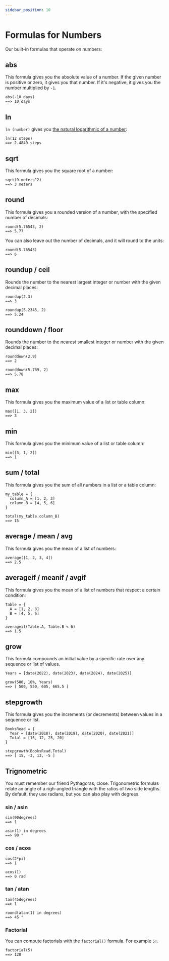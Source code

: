 ```yaml
---
sidebar_position: 10
---
```


# Formulas for Numbers

Our built-in formulas that operate on numbers:

## abs

This formula gives you the absolute value of a number. If the given number is positive or zero, it gives you that number. If it's negative, it gives you the number multiplied by `-1`.

```deci live
abs(-10 days)
==> 10 days
```

## ln

`ln (number)` gives you [the natural logarithmic of a number](https://en.wikipedia.org/wiki/Natural_logarithm):

```deci live
ln(12 steps)
==> 2.4849 steps
```

## sqrt

This formula gives you the square root of a number:

```deci live
sqrt(9 meters^2)
==> 3 meters
```

## round

This formula gives you a rounded version of a number, with the specified number of decimals:

```deci live
round(5.76543, 2)
==> 5.77
```

You can also leave out the number of decimals, and it will round to the units:

```deci live
round(5.76543)
==> 6
```

## roundup / ceil

Rounds the number to the nearest largest integer or number with the given decimal places:

```deci live
roundup(2.3)
==> 3
```

```deci live
roundup(5.2345, 2)
==> 5.24
```

## rounddown / floor

Rounds the number to the nearest smallest integer or number with the given decimal places:

```deci live
rounddown(2.9)
==> 2
```

```deci live
rounddown(5.789, 2)
==> 5.78
```

## max

This formula gives you the maximum value of a list or table column:

```deci live
max([1, 3, 2])
==> 3
```

## min

This formula gives you the minimum value of a list or table column:

```deci live
min([3, 1, 2])
==> 1
```

## sum / total

This formula gives you the sum of all numbers in a list or a table column:

```deci live
my_table = {
  column_A = [1, 2, 3]
  column_B = [4, 5, 6]
}

total(my_table.column_B)
==> 15
```

## average / mean / avg

This formula gives you the mean of a list of numbers:

```deci live
average([1, 2, 3, 4])
==> 2.5
```

## averageif / meanif / avgif

This formula gives you the mean of a list of numbers that respect a certain condition:

```deci live
Table = {
  A = [1, 2, 3]
  B = [4, 5, 6]
}

averageif(Table.A, Table.B < 6)
==> 1.5
```

## grow

This formula compounds an initial value by a specific rate over any sequence or list of values.

```deci live
Years = [date(2022), date(2023), date(2024), date(2025)]

grow(500, 10%, Years)
==> [ 500, 550, 605, 665.5 ]
```

## stepgrowth

This formula gives you the increments (or decrements) between values in a sequence or list.

```deci live
BooksRead = {
  Year = [date(2018), date(2019), date(2020), date(2021)]
  Total = [15, 12, 25, 20]
}

stepgrowth(BooksRead.Total)
==> [ 15, -3, 13, -5 ]
```

## Trignometric

You must remember our friend Pythagoras; close. Trigonometric formulas relate an angle of a righ-angled triangle with the ratios of two side lengths. By default, they use radians, but you can also play with degrees.

### sin / asin

```deci live
sin(90degrees)
==> 1
```

```deci live
asin(1) in degrees
==> 90 °
```

### cos / acos

```deci live
cos(2*pi)
==> 1
```

```deci live
acos(1)
==> 0 rad
```

### tan / atan

```deci live
tan(45degrees)
==> 1
```

```deci live
round(atan(1) in degrees)
==> 45 °
```

### Factorial

You can compute factorials with the `factorial()` formula. For example `5!`.

```deci live
factorial(5)
==> 120
```
